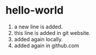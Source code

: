 # hello-world
1. a new line is added.
2. this line is added in git website.
3. added again locally.
4. added again in github.com

